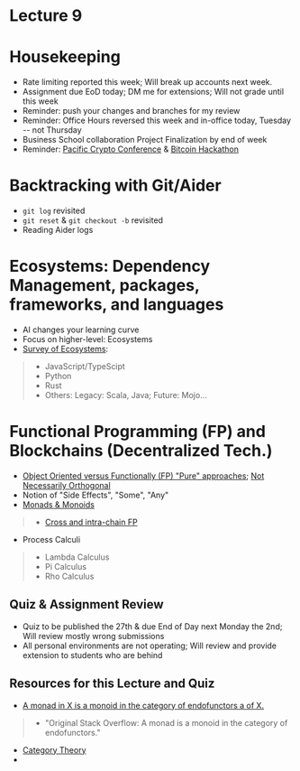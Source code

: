 # Lecture 9

# Housekeeping

- Rate limiting reported this week; Will break up accounts next week.
- Assignment due EoD today; DM me for extensions; Will not grade until this week
- Reminder: push your changes and branches for my review
- Reminder: Office Hours reversed this week and in-office today, Tuesday -- not Thursday
- Business School collaboration Project Finalization by end of week
- Reminder: [Pacific Crypto Conference](https://www.pacificbitcoin.com/) & [Bitcoin Hackathon](https://btcolympics.devpost.com/ )

# Backtracking with Git/Aider

- `git log` revisited
- `git reset` & `git checkout -b` revisited
- Reading Aider logs 

# Ecosystems: Dependency Management, packages, frameworks, and languages

- AI changes your learning curve 
- Focus on higher-level: Ecosystems
- [Survey of Ecosystems](./notes_lec9.md):
> * JavaScript/TypeScipt
> * Python
> * Rust
> * Others: Legacy: Scala, Java; Future: Mojo...

# Functional Programming (FP) and Blockchains (Decentralized Tech.)

- [Object Oriented versus Functionally (FP) "Pure" approaches](https://youtu.be/aoE-92Ac4zE?si=0BB3cp2blwqNlfsQ); [Not Necessarily Orthogonal](https://youtu.be/Z84Z1Fi-Hxs?si=1el9l76iq4IhqWqP)
- Notion of "Side Effects", "Some", "Any"
- [Monads & Monoids]()
> * [Cross and intra-chain FP](https://medium.com/@mchammond/blockchain-interoperability-319bce3f9105)
- Process Calculi
> * Lambda Calculus
> * Pi Calculus
> * Rho Calculus

## Quiz & Assignment Review

* Quiz to be published the 27th & due End of Day next Monday the 2nd; Will review mostly wrong submissions
* All personal environments are not operating; Will review and provide extension to students who are behind

## Resources for this Lecture and Quiz

* [A monad in X is a monoid in the category of endofunctors a of X.](https://youtu.be/ENo_B8CZNRQ?si=cWHxECf0kGpOkeqJ)
> * "Original Stack Overflow: A monad is a monoid in the category of endofunctors."
* [Category Theory](https://youtu.be/FQYOpD7tv30?si=HzxCfqc3b-YYBagH)
* []()
